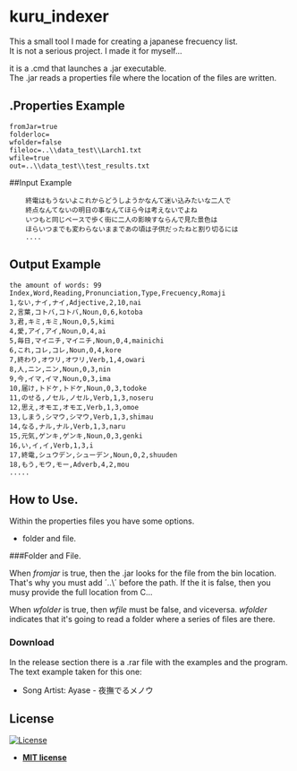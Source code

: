 # kuru_indexer
   This a small tool I made for creating a japanese frecuency list. <br>
   It is not a serious project. I made it for myself...
   
   it is a .cmd that launches a .jar executable. <br>
   The .jar reads a properties file where the location of the files are written. 
   
   ## .Properties Example
   
   ```properties
   fromJar=true
   folderloc=
   wfolder=false
   fileloc=..\\data_test\\Larch1.txt
   wfile=true
   out=..\\data_test\\test_results.txt
```

##Input Example

```text
    終電はもうないよこれからどうしようかなんて迷い込みたいな二人で
    終点なんてないの明日の事なんてほら今は考えないでよね
    いつもと同じペースで歩く街に二人の影映すならんで見た景色は
    ほらいつまでも変わらないままであの頃は子供だったねと割り切るには
    ....
```
## Output Example

 ```text
 the amount of words: 99
 Index,Word,Reading,Pronunciation,Type,Frecuency,Romaji
 1,ない,ナイ,ナイ,Adjective,2,10,nai
 2,言葉,コトバ,コトバ,Noun,0,6,kotoba
 3,君,キミ,キミ,Noun,0,5,kimi
 4,愛,アイ,アイ,Noun,0,4,ai
 5,毎日,マイニチ,マイニチ,Noun,0,4,mainichi
 6,これ,コレ,コレ,Noun,0,4,kore
 7,終わり,オワリ,オワリ,Verb,1,4,owari
 8,人,ニン,ニン,Noun,0,3,nin
 9,今,イマ,イマ,Noun,0,3,ima
 10,届け,トドケ,トドケ,Noun,0,3,todoke
 11,のせる,ノセル,ノセル,Verb,1,3,noseru
 12,思え,オモエ,オモエ,Verb,1,3,omoe
 13,しまう,シマウ,シマウ,Verb,1,3,shimau
 14,なる,ナル,ナル,Verb,1,3,naru
 15,元気,ゲンキ,ゲンキ,Noun,0,3,genki
 16,い,イ,イ,Verb,1,3,i
 17,終電,シュウデン,シューデン,Noun,0,2,shuuden
 18,もう,モウ,モー,Adverb,4,2,mou
 .....
 ```
 
 ## How to Use.
 
 Within the properties files you have some options. 
 
 - folder and file.
 
 
 ###Folder and File. 
 
 When *fromjar* is true, then the .jar looks for the file from the bin location.<br>
 That's why you must add ´..\\´ before the path. If the it is false, then you musy provide the full location from C...
 
 When *wfolder* is true, then *wfile* must be false, and viceversa. *wfolder*  indicates that it's going to read a folder where 
 a series of files are there. 
 
 
 ### Download
 In the release section there is a .rar file with the examples and the program. 
 The text example taken for this one: <br>
 - Song Artist: Ayase  - 夜撫でるメノウ
 ## License
 
 [![License](http://img.shields.io/:license-mit-blue.svg?style=flat-square)](http://badges.mit-license.org)
 
 - **[MIT license](http://opensource.org/licenses/mit-license.php)**
 
 
 
 